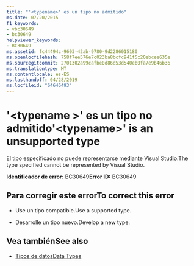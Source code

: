 ```yaml
---
title: "'<typename>' es un tipo no admitido"
ms.date: 07/20/2015
f1_keywords:
- vbc30649
- bc30649
helpviewer_keywords:
- BC30649
ms.assetid: fc44494c-9603-42ab-9780-9d2286015180
ms.openlocfilehash: 758f7ee576e7c023ba8bcfc941f5c20ebcee635e
ms.sourcegitcommit: 2701302a99cafbe0d86d53d540eb0fa7e9b46b36
ms.translationtype: MT
ms.contentlocale: es-ES
ms.lasthandoff: 04/28/2019
ms.locfileid: "64646493"
---
```

# <a name="typename-is-an-unsupported-type"></a><span data-ttu-id="dba13-102">'\<typename >' es un tipo no admitido</span><span class="sxs-lookup"><span data-stu-id="dba13-102">'\<typename>' is an unsupported type</span></span>
<span data-ttu-id="dba13-103">El tipo especificado no puede representarse mediante Visual Studio.</span><span class="sxs-lookup"><span data-stu-id="dba13-103">The type specified cannot be represented by Visual Studio.</span></span>  
  
 <span data-ttu-id="dba13-104">**Identificador de error:** BC30649</span><span class="sxs-lookup"><span data-stu-id="dba13-104">**Error ID:** BC30649</span></span>  
  
## <a name="to-correct-this-error"></a><span data-ttu-id="dba13-105">Para corregir este error</span><span class="sxs-lookup"><span data-stu-id="dba13-105">To correct this error</span></span>  
  
- <span data-ttu-id="dba13-106">Use un tipo compatible.</span><span class="sxs-lookup"><span data-stu-id="dba13-106">Use a supported type.</span></span>  
  
- <span data-ttu-id="dba13-107">Desarrolle un tipo nuevo.</span><span class="sxs-lookup"><span data-stu-id="dba13-107">Develop a new type.</span></span>  
  
## <a name="see-also"></a><span data-ttu-id="dba13-108">Vea también</span><span class="sxs-lookup"><span data-stu-id="dba13-108">See also</span></span>

- [<span data-ttu-id="dba13-109">Tipos de datos</span><span class="sxs-lookup"><span data-stu-id="dba13-109">Data Types</span></span>](../../visual-basic/language-reference/data-types/index.md)
